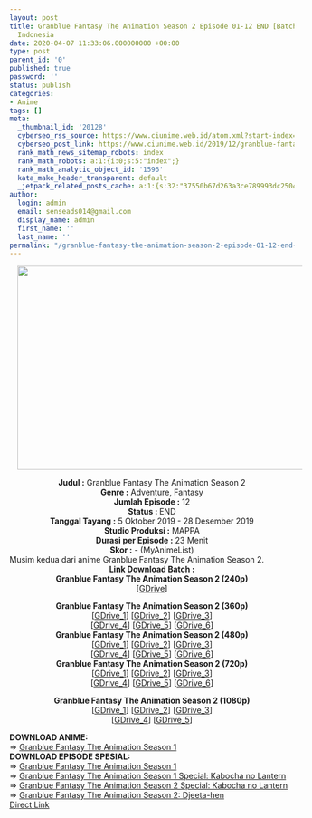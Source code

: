 ```yaml
---
layout: post
title: Granblue Fantasy The Animation Season 2 Episode 01-12 END [Batch] Subtitle
  Indonesia
date: 2020-04-07 11:33:06.000000000 +00:00
type: post
parent_id: '0'
published: true
password: ''
status: publish
categories:
- Anime
tags: []
meta:
  _thumbnail_id: '20128'
  cyberseo_rss_source: https://www.ciunime.web.id/atom.xml?start-index=1351&max-results=150
  cyberseo_post_link: https://www.ciunime.web.id/2019/12/granblue-fantasy-animation-season-2.html
  rank_math_news_sitemap_robots: index
  rank_math_robots: a:1:{i:0;s:5:"index";}
  rank_math_analytic_object_id: '1596'
  kata_make_header_transparent: default
  _jetpack_related_posts_cache: a:1:{s:32:"37550b67d263a3ce789993dc25046c5f";a:2:{s:7:"expires";i:1649517849;s:7:"payload";a:0:{}}}
author:
  login: admin
  email: senseads014@gmail.com
  display_name: admin
  first_name: ''
  last_name: ''
permalink: "/granblue-fantasy-the-animation-season-2-episode-01-12-end-batch-subtitle-indonesia/"
---
```

<div class="separator" style="clear: both; text-align: center;"><a href="https://1.bp.blogspot.com/-MS_PuH9Y82o/XZTx4B-i75I/AAAAAAAAdak/zynoxGO6b7o8MC0hLhABwDHlrEKNovLogCLcBGAsYHQ/s1600/Granblue%2BFantasy%2BThe%2BAnimation%2BSeason%2B2.jpeg" imageanchor="1" style="margin-left: 1em; margin-right: 1em;"><img border="0" data-original-height="720" data-original-width="1280" height="360" src="{{ site.baseurl }}/assets/2020/04/Granblue%2BFantasy%2BThe%2BAnimation%2BSeason%2B2.jpeg" width="640" /></a></div>
<p>
<div style="text-align: center;"><b>Judul</b><b><b>&nbsp;</b>:</b>&nbsp;Granblue Fantasy The Animation Season 2</div>
<div style="text-align: center;"><b>Genre :</b>&nbsp;Adventure, Fantasy</div>
<div style="text-align: center;"><b>Jumlah Episode :</b>&nbsp;12<br /><b>Status :&nbsp;</b>END<br /><b>Tanggal Tayang :</b>&nbsp;5 Oktober 2019 - 28 Desember 2019<br /><b>Studio Produksi :</b>&nbsp;MAPPA<br /><b>Durasi per Episode :</b>&nbsp;23 Menit</div>
<div style="text-align: center;"><b>Skor :</b>&nbsp;- (MyAnimeList)</div>
<div style="text-align: center;"></div>
<div style="text-align: justify;">Musim kedua dari anime&nbsp;Granblue Fantasy The Animation Season 2.</div>
<div style="text-align: justify;"></div>
<div style="text-align: justify;"></div>
<div style="text-align: center;">
<div style="text-align: center;"><b>Link Download Batch :</b></div>
<div style="text-align: center;">
<div style="text-align: center;"><b>Granblue Fantasy The Animation Season 2&nbsp;(240p)</b></div>
<div style="text-align: center;">[<a href="https://drive.google.com/uc?export=download&amp;id=1OTUobuWfQGskTLvy4TLQNJpb5TBrPass" target="_blank" rel="noopener">GDrive</a>]</p>
</div>
</div>
<div style="text-align: center;"><b>Granblue Fantasy The Animation Season 2&nbsp;(360p)</b></div>
<div style="text-align: center;">[<a href="https://drive.google.com/uc?export=download&amp;id=1A4keeH3uFn2pk1eiKjZkR3FV-2erlIEg" target="_blank" rel="noopener">GDrive_1</a>] [<a href="https://drive.google.com/uc?id=15cKxz9y040UURfOiNtSiQ9-Ngp73wzDU" target="_blank" rel="noopener">GDrive_2</a>] [<a href="https://drive.google.com/uc?id=1D_fjD_hqQRk5SPclXJb5jU1kSODsTblt" target="_blank" rel="noopener">GDrive_3</a>]<br />[<a href="https://drive.google.com/uc?id=1D0DSRV33reKrYjSSKBcoMyDRuIVOAAK3" target="_blank" rel="noopener">GDrive_4</a>] [<a href="https://drive.google.com/uc?id=1yLZ67BdXgg_2MjiSv9ENYCO5X5Vq9GqH" target="_blank" rel="noopener">GDrive_5</a>] [<a href="https://drive.google.com/uc?id=1f01xkTTzmIXynGNKCjE0jm3_GmQz2d_9" target="_blank" rel="noopener">GDrive_6</a>]</div>
<div style="text-align: center;"></div>
<div style="text-align: center;"><b>Granblue Fantasy The Animation Season 2&nbsp;(480p)</b><br />[<a href="https://drive.google.com/uc?export=download&amp;id=1cqPk5M67QVhNYF3bSoPWEAnKTUaWIrNO" target="_blank" rel="noopener">GDrive_1</a>] [<a href="https://drive.google.com/uc?id=1t0Rqc4LdvVRP86S6EGgO6Rb9JkfsuG8Y" target="_blank" rel="noopener">GDrive_2</a>] [<a href="https://drive.google.com/uc?id=1nVfMoa-FiXkqx_k2Niu0DLKmIilsNfi9" target="_blank" rel="noopener">GDrive_3</a>]<br />[<a href="https://drive.google.com/uc?id=1Jdyr6Qwmjup1U5I4XOBMkb8o98rgGuHN" target="_blank" rel="noopener">GDrive_4</a>] [<a href="https://drive.google.com/uc?id=1JKT1wD-TyW09IIRU9rO-6D2WFuQyUmu5" target="_blank" rel="noopener">GDrive_5</a>] [<a href="https://drive.google.com/uc?id=1NTGZDm7F5upp1zTCOVyNwrcpl8eaokhM" target="_blank" rel="noopener">GDrive_6</a>]</div>
<div style="text-align: center;"><b>Granblue Fantasy The Animation Season 2&nbsp;(720p)</b><br />[<a href="https://drive.google.com/uc?export=download&amp;id=1AAf18nA-hOnN7hKE9f2ggE1iAgqCnODl" target="_blank" rel="noopener">GDrive_1</a>] [<a href="https://drive.google.com/uc?id=13BXSNQu_RQX20np598MOlt8htk7GZ7O3" target="_blank" rel="noopener">GDrive_2</a>] [<a href="https://drive.google.com/uc?id=1TlWbTDSaXSlplxjiuSjrZwQ7x7AP_Nwd" target="_blank" rel="noopener">GDrive_3</a>]<br />[<a href="https://drive.google.com/uc?id=1GKEoyCjzBcMIwBlFFjLiFRWDPLcuy_YT" target="_blank" rel="noopener">GDrive_4</a>] [<a href="https://drive.google.com/uc?id=1rFRfnObl_czzeCZCvtrMUTiyO5a03qkM" target="_blank" rel="noopener">GDrive_5</a>] [<a href="https://drive.google.com/uc?id=1cMVe6J5dseGdEyaKn2_iREku3a1TESDP" target="_blank" rel="noopener">GDrive_6</a>]</p>
<p><b>Granblue Fantasy The Animation Season 2&nbsp;(1080p)</b><br />[<a href="https://drive.google.com/uc?id=1lzbxUPNRWCzaraewpDUgXBGLBDNPGwNp" target="_blank" rel="noopener">GDrive_1</a>] [<a href="https://drive.google.com/uc?id=1FtK7KOpkwoIGEZphPnwqS6q_J1Co74Xc" target="_blank" rel="noopener">GDrive_2</a>] [<a href="https://drive.google.com/uc?id=1XNqUuQBp1DFoHlWxA_CpQG5DKtUSk8Tx" target="_blank" rel="noopener">GDrive_3</a>]<br />[<a href="https://drive.google.com/uc?id=1k0y3IhGxnZ4AQyGn2LWH1KrfNijVhZCU" target="_blank" rel="noopener">GDrive_4</a>] [<a href="https://drive.google.com/uc?id=1UyRbgIlfnpVs6cHea4okPXuUCNWSE5ED" target="_blank" rel="noopener">GDrive_5</a>]</div>
</div>
<div style="text-align: center;">
<div style="text-align: center;">
<div style="text-align: center;">
<div style="text-align: center;">
<div style="text-align: center;">
<div style="text-align: center;">
<div style="text-align: left;">
</div>
<div style="text-align: left;">
<div style="text-align: left;"><b>DOWNLOAD ANIME:</b></div>
<div style="text-align: left;">=&gt;&nbsp;<a href="https://www.ciunime.web.id/2019/04/granblue-fantasy-animation-episode-01.html" target="_blank" rel="noopener">Granblue Fantasy The Animation Season 1</a></div>
<div style="text-align: left;"></div>
<div style="text-align: left;"><b>DOWNLOAD EPISODE SPESIAL:</b></div>
<div style="text-align: left;"></div>
<div style="text-align: left;">=&gt;&nbsp;<a href="https://www.ciunime.web.id/2019/11/granblue-fantasy-animation-season-1.html" target="_blank" rel="noopener">Granblue Fantasy The Animation Season 1</a></div>
<div style="text-align: left;">=&gt;&nbsp;<a href="https://www.ciunime.web.id/2019/08/granblue-fantasy-animation-kabocha-no.html" target="_blank" rel="noopener">Granblue Fantasy The Animation Season 1 Special: Kabocha no Lantern</a></div>
<div style="text-align: left;">=&gt;&nbsp;<a href="https://www.ciunime.web.id/2019/11/granblue-fantasy-animation-season-2.html" target="_blank" rel="noopener">Granblue Fantasy The Animation Season 2 Special: Kabocha no Lantern</a><br />=&gt;&nbsp;<a href="https://www.ciunime.web.id/2020/03/granblue-fantasy-animation-season-2.html" target="_blank" rel="noopener">Granblue Fantasy The Animation Season 2: Djeeta-hen</a></div>
<div style="text-align: left;"></div>
</div>
</div>
</div>
</div>
</div>
</div>
</div>
<link rel="stylesheet" href="https://cdnjs.cloudflare.com/ajax/libs/font-awesome/4.7.0/css/font-awesome.min.css" />
<div class="divbtn"> <a href="https://handymansurrender.com/fihup8buzv?key=94550f7ce39444073321dde3b8782f97" class="btn"><i class="fa fa-download"></i> Direct Link</a> </div>
